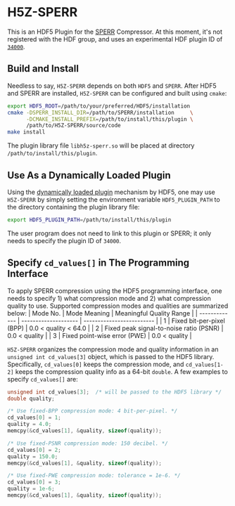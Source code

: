 # H5Z-SPERR
This is an HDF5 Plugin for the [SPERR](https://github.com/ncar/sperr) Compressor.
At this moment, it's not registered with the HDF group, and uses an experimental
HDF plugin ID of [`34000`](https://github.com/NCAR/H5Z-SPERR/blob/7f26424fb225e6f306d750c6c0f00e85c66b2d02/src/h5z-sperr.c#L11).

## Build and Install
Needless to say, `H5Z-SPERR` depends on both `HDF5` and `SPERR`. 
After HDF5 and SPERR are installed, `H5Z-SPERR` can be configured and built using `cmake`:
```bash
export HDF5_ROOT=/path/to/your/preferred/HDF5/installation
cmake -DSPERR_INSTALL_DIR=/path/to/SPERR/installation     \
      -DCMAKE_INSTALL_PREFIX=/path/to/install/this/plugin \
      /path/to/H5Z-SPERR/source/code
make install
```
The plugin library file `libh5z-sperr.so` will be placed at directory `/path/to/install/this/plugin`.

## Use As a Dynamically Loaded Plugin
Using the [dynamically loaded plugin](https://docs.hdfgroup.org/hdf5/rfc/HDF5DynamicallyLoadedFilters.pdf) mechanism by HDF5,
one may use `H5Z-SPERR` by simply setting the environment variable `HDF5_PLUGIN_PATH` to the directory containing the plugin
library file:
```bash
export HDF5_PLUGIN_PATH=/path/to/install/this/plugin
```
The user program does not need to link to this plugin or SPERR; it only needs to specify the plugin ID of `34000`.

##  Specify `cd_values[]` in The Programming Interface
To apply SPERR compression using the HDF5 programming interface, one needs to specify 1) what compression mode and 2)
what compression quality to use. Supported compression modes and qualities are summarized below:
| Mode No.      | Mode Meaning         | Meaningful Quality Range  |
| ------------- | -------------------- | ------------------------- |
| 1             | Fixed bit-per-pixel (BPP) | 0.0 < quality < 64.0 |
| 2             | Fixed peak signal-to-noise ratio (PSNR) | 0.0 < quality |
| 3             | Fixed point-wise error (PWE)            | 0.0 < quality |

`H5Z-SPERR` organizes the compression mode and quality information in an `unsigned int cd_values[3]` object, which
is passed to the HDF5 library. Specifically, `cd_values[0]` keeps the compression mode, and `cd_values[1-2]` keeps
the compression quality info as a 64-bit `double`. A few examples to specify `cd_values[]` are:
```C++
unsigned int cd_values[3];  /* will be passed to the HDF5 library */
double quality;

/* Use fixed-BPP compression mode: 4 bit-per-pixel. */
cd_values[0] = 1;
quality = 4.0;
memcpy(&cd_values[1], &quality, sizeof(quality));

/* Use fixed-PSNR compression mode: 150 decibel. */
cd_values[0] = 2;
quality = 150.0;
memcpy(&cd_values[1], &quality, sizeof(quality));

/* Use fixed-PWE compression mode: tolerance = 1e-6. */
cd_values[0] = 3;
quality = 1e-6;
memcpy(&cd_values[1], &quality, sizeof(quality));
```
